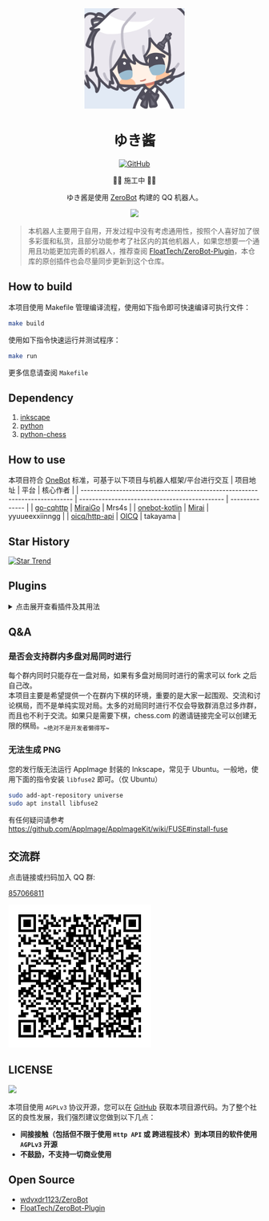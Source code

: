 <div align="center">
  <img src="img/yukichan.svg" alt="ゆき酱" width = "200">
  <br>

  <h1>ゆき酱</h1>

  [![GitHub](https://img.shields.io/github/license/aimerneige/yukichan-bot)](https://raw.githubusercontent.com/aimerneige/yukichan-bot/main/LICENSE)

  🚧🚧 施工中 🚧🚧

  ゆき酱是使用 [ZeroBot](https://github.com/wdvxdr1123/ZeroBot) 构建的 QQ 机器人。

  <img src="https://counter.seku.su/cmoe?name=YukiChan-Bot&theme=r34" /><br>

</div>

> 本机器人主要用于自用，开发过程中没有考虑通用性，按照个人喜好加了很多彩蛋和私货，且部分功能参考了社区内的其他机器人，如果您想要一个通用且功能更加完善的机器人，推荐查阅 [FloatTech/ZeroBot-Plugin](https://github.com/FloatTech/ZeroBot-Plugin)，本仓库的原创插件也会尽量同步更新到这个仓库。

## How to build

本项目使用 Makefile 管理编译流程，使用如下指令即可快速编译可执行文件：

```bash
make build
```

使用如下指令快速运行并测试程序：

```bash
make run
```

更多信息请查阅 `Makefile`

## Dependency

1. [inkscape](https://inkscape.org/release/)
2. [python](https://www.python.org/downloads/)
3. [python-chess](https://github.com/niklasf/python-chess)

## How to use

本项目符合 [OneBot](https://github.com/howmanybots/onebot) 标准，可基于以下项目与机器人框架/平台进行交互
| 项目地址                                                                    | 平台                                          | 核心作者       |
| --------------------------------------------------------------------------- | --------------------------------------------- | -------------- |
| [go-cqhttp](https://github.com/Mrs4s/go-cqhttp)                             | [MiraiGo](https://github.com/Mrs4s/MiraiGo)   | Mrs4s          |
| [onebot-kotlin](https://github.com/yyuueexxiinngg/onebot-kotlin)            | [Mirai](https://github.com/mamoe/mirai)       | yyuueexxiinngg |
| [oicq/http-api](https://github.com/takayama-lily/oicq/tree/master/http-api) | [OICQ](https://github.com/takayama-lily/oicq) | takayama       |

## Star History

[![Star Trend](https://api.star-history.com/svg?repos=aimerneige/yukichan-bot&type=Timeline)](https://seladb.github.io/StarTrack-js/#/preload?r=aimerneige,yukichan-bot)

## Plugins

<details>
<summary>点击展开查看插件及其用法</summary>

<details><summary>✅ alipay 支付宝到账语音生成</summary>

- 支付宝到账 114514

</details>
<details><summary>🚧 bilibili 哔哩哔哩相关功能</summary>

> 🚧🚧 施工中 🚧🚧

</details>
<details><summary>🚧 blacklist 黑名单</summary>

> 🚧🚧 施工中 🚧🚧
> 
> 拒绝为加入黑名单的用户提供服务

</details>
<details><summary>✅ chess 国际象棋</summary>

> 群内发送「**帮助**」或「**help**」查看详细使用帮助

</details>
<details><summary>✅ donate 捐赠二维码</summary>

- /donate
- /捐赠

</details>
<details><summary>✅ fadian 每日发癫</summary>

- 每日发癫 小乌贼

</details>
<details><summary>✅ fortune 求签</summary>

- 求签 代码无 bug

> 注：机器人不会变卦

</details>
<details><summary>✅ github GitHub 仓库信息</summary>

> 群内接收到 GitHub 仓库链接时自动解析并发送仓库信息的图片

</details>
<details><summary>✅ manager 简易群管</summary>

> 群内发送「**群管帮助**」查看详细使用帮助

</details>
<details><summary>✅ music 点歌</summary>

- 点歌 My Dearest

</details>
<details><summary>✅ random 随机事件生成器</summary>

- /coin
- 掷硬币
- /dice
- 掷骰子

</details>
<details><summary>✅ read60s 每天 60 秒读懂世界</summary>

- 60s
- 早报
- 今日新闻

</details>
<details><summary>✅ setu 色图</summary>

- /setu

> 注：不公开的服务

</details>
<details><summary>🚧 seturepo 色图库</summary>

- 🚧🚧 施工中 🚧🚧

> 注：不公开的服务

</details>
<details><summary>✅ suangua 算卦</summary>

- 算卦 代码无 bug

> 注：机器人不会变卦

</details>
<details><summary>✅ tarot 塔罗牌</summary>

- 塔罗
- 今日运势
- 塔罗占卜
- 抽塔罗牌 3

</details>
<details><summary>✅ waifu 随机 AI 老婆</summary>

- /waifu

</details>

</details>

## Q&A

### 是否会支持群内多盘对局同时进行

每个群内同时只能存在一盘对局，如果有多盘对局同时进行的需求可以 fork 之后自己改。\
本项目主要是希望提供一个在群内下棋的环境，重要的是大家一起围观、交流和讨论棋局，而不是单纯实现对局。太多的对局同时进行不仅会导致群消息过多炸群，而且也不利于交流。如果只是需要下棋，chess.com 的邀请链接完全可以创建无限的棋局。<sub>~绝对不是开发者懒得写~</sub>

### 无法生成 PNG

您的发行版无法运行 AppImage 封装的 Inkscape，常见于 Ubuntu。一般地，使用下面的指令安装 `libfuse2` 即可。（仅 Ubuntu）

```bash
sudo add-apt-repository universe
sudo apt install libfuse2
```

有任何疑问请参考 https://github.com/AppImage/AppImageKit/wiki/FUSE#install-fuse

## 交流群

点击链接或扫码加入 QQ 群:

[857066811](https://qm.qq.com/cgi-bin/qm/qr?k=rMtw1SlmoFOp08i5Zw5bM361ljIyzVA-&authKey=9OUzro5oH5CnnFaAbIMwa60987+8ZMwu5GvUAlFUzDIQKVL91z9zUhWp6m1Kayf8&noverify=0)

![qrcode 857066811](img/qr-code.png)

## LICENSE

<a href="https://www.gnu.org/licenses/agpl-3.0.en.html">
<img src="https://www.gnu.org/graphics/agplv3-155x51.png">
</a>

本项目使用 `AGPLv3` 协议开源，您可以在 [GitHub](https://github.com/aimerneige/yukichan-bot) 获取本项目源代码。为了整个社区的良性发展，我们强烈建议您做到以下几点：

- **间接接触（包括但不限于使用 `Http API` 或 跨进程技术）到本项目的软件使用 `AGPLv3` 开源**
- **不鼓励，不支持一切商业使用**

## Open Source

- [wdvxdr1123/ZeroBot](https://github.com/wdvxdr1123/ZeroBot)
- [FloatTech/ZeroBot-Plugin](https://github.com/FloatTech/ZeroBot-Plugin)
